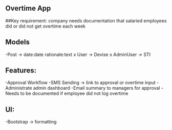 ## Overtime App

##Key requirement: company needs documentation that salaried employees did or did not get overtime each week

## Models
-Post -> date:date rationale:text
x User -> Devise
x AdminUser -> STI


## Features:
-Approval Workflow
-SMS Sending -> link to approval or overtime input
-Administrate admin dashboard
-Email summary to managers for approval
-Needs to be documented if employee did not log overtime


## UI:
-Bootstrap -> formatting